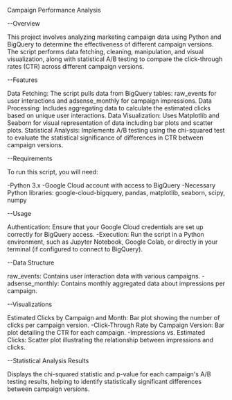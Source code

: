 Campaign Performance Analysis

--Overview

This project involves analyzing marketing campaign data using Python and BigQuery to determine the effectiveness of different campaign versions. The script performs data fetching, cleaning, manipulation, and visual visualization, along with statistical A/B testing to compare the click-through rates (CTR) across different campaign versions.

--Features

Data Fetching: The script pulls data from BigQuery tables: raw_events for user interactions and adsense_monthly for campaign impressions. Data Processing: Includes aggregating data to calculate the estimated clicks based on unique user interactions. Data Visualization: Uses Matplotlib and Seaborn for visual representation of data including bar plots and scatter plots. Statistical Analysis: Implements A/B testing using the chi-squared test to evaluate the statistical significance of differences in CTR between campaign versions.

--Requirements

To run this script, you will need:

-Python 3.x -Google Cloud account with access to BigQuery -Necessary Python libraries: google-cloud-bigquery, pandas, matplotlib, seaborn, scipy, numpy

--Usage

Authentication: Ensure that your Google Cloud credentials are set up correctly for BigQuery access. -Execution: Run the script in a Python environment, such as Jupyter Notebook, Google Colab, or directly in your terminal (if configured to connect to BigQuery).

--Data Structure

raw_events: Contains user interaction data with various campaigns. -adsense_monthly: Contains monthly aggregated data about impressions per campaign.

--Visualizations

Estimated Clicks by Campaign and Month: Bar plot showing the number of clicks per campaign version. -Click-Through Rate by Campaign Version: Bar plot detailing the CTR for each campaign. -Impressions vs. Estimated Clicks: Scatter plot illustrating the relationship between impressions and clicks.

--Statistical Analysis Results

Displays the chi-squared statistic and p-value for each campaign's A/B testing results, helping to identify statistically significant differences between campaign versions.

